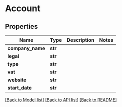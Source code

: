 # Account

## Properties
Name | Type | Description | Notes
------------ | ------------- | ------------- | -------------
**company_name** | **str** |  | 
**legal** | **str** |  | 
**type** | **str** |  | 
**vat** | **str** |  | 
**website** | **str** |  | 
**start_date** | **str** |  | 

[[Back to Model list]](../README.md#documentation-for-models) [[Back to API list]](../README.md#documentation-for-api-endpoints) [[Back to README]](../README.md)


